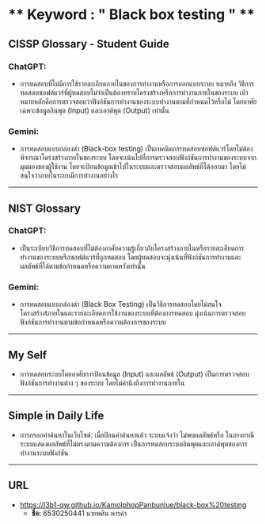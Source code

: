 # ** Keyword : " Black box testing " ** 
## **CISSP Glossary - Student Guide**  
### **ChatGPT:**  
- การทดสอบที่ไม่มีการใช้รายละเอียดภายในของการทำงานหรือการออกแบบระบบ หมายถึง วิธีการทดสอบซอฟต์แวร์ที่ผู้ทดสอบไม่จำเป็นต้องทราบโครงสร้างหรือการทำงานภายในของระบบ เป้าหมายหลักคือการตรวจสอบว่าฟังก์ชันการทำงานของระบบทำงานตามที่กำหนดไว้หรือไม่ โดยอาศัยเฉพาะข้อมูลอินพุต (Input) และเอาต์พุต (Output) เท่านั้น 

### **Gemini:**  
- การทดสอบแบบกล่องดำ (Black-box testing) เป็นเทคนิคการทดสอบซอฟต์แวร์โดยไม่ต้องพิจารณาโครงสร้างภายในของระบบ โดยจะเน้นไปที่การตรวจสอบฟังก์ชันการทำงานของระบบจากมุมมองของผู้ใช้งาน  โดยจะป้อนข้อมูลเข้าไปในระบบและตรวจสอบผลลัพธ์ที่ได้ออกมา  โดยไม่สนใจว่าภายในระบบมีการทำงานอย่างไร


---

## **NIST Glossary**  
### **ChatGPT:**  
- เป็นระเบียบวิธีการทดสอบที่ไม่ต้องอาศัยความรู้เกี่ยวกับโครงสร้างภายในหรือรายละเอียดการทำงานของระบบหรือซอฟต์แวร์ที่ถูกทดสอบ โดยผู้ทดสอบจะมุ่งเน้นที่ฟังก์ชันการทำงานและผลลัพธ์ที่ได้ตามข้อกำหนดหรือความคาดหวังเท่านั้น  

### **Gemini:**  
- การทดสอบแบบกล่องดำ (Black Box Testing) เป็นวิธีการทดสอบโดยไม่สนใจโครงสร้างtภายในและรายละเอียดการใช้งานของระบบที่ต้องการทดสอบ มุ่งเน้นการตรวจสอบฟังก์ชันการทำงานตามข้อกำหนดหรือความต้องการของระบบ
 

---

## **My Self**  
- การทดสอบระบบโดยอาศัยการป้อนข้อมูล (Input) และผลลัพธ์ (Output) เป็นการตรวจสอบฟังก์ชันการทำงานต่าง ๆ ของระบบ โดยไม่คำนึงถึงการทำงานภายใน  

---

## **Simple in Daily Life** 
- การกรอกคำค้นหาในเว็บไซต์: เมื่อป้อนคำค้นหาแล้ว ระบบแจ้งว่า ไม่พบผลลัพธ์หรือ ในบางกรณีระบบแสดงผลลัพธ์ที่ไม่ตรงตามความต้องการ เป็นการทดสอบระบบอินพุตและเอาต์พุตของการทำงานระบบฟังก์ชัน  

---

## **URL**  
- https://l3b1-qw.github.io/KamolphopPanbunlue/black-box%20testing
  - **ชื่อ:** 6530250441 นายพศิน หารคำ



